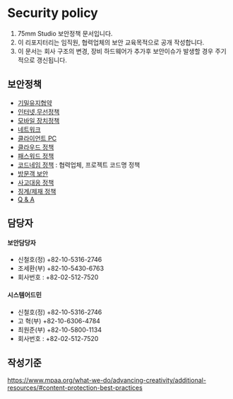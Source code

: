 # Security policy

1. 75mm Studio 보안정책 문서입니다.
1. 이 리포지터리는 임직원, 협력업체의 보안 교육목적으로 공개 작성합니다.
1. 이 문서는 회사 구조의 변경, 장비 하드웨어가 추가후 보안이슈가 발생할 경우 주기적으로 갱신됩니다.

## 보안정책
- [기밀유지협약](docs/nda.md)
- [인터넷,무선정책](docs/internet.md)
- [모바일 장치정책](docs/mobile.md)
- [네트워크](docs/network.md)
- [클라이언트 PC](docs/clientpc.md)
- [클라우드 정책](docs/cloud.md)
- [패스워드 정책](docs/password.md)
- [코드네임 정책](docs/codename.md) : 협력업체, 프로젝트 코드명 정책
- [방문객 보안](docs/guest.md)
- [사고대응 정책](docs/security_incident_response.md)
- [징계/제재 정책](docs/security_disciplinary_action.md)
- [Q & A](docs/qna.md)

## 담당자
#### 보안담당자
- 신철호(정) +82-10-5316-2746
- 조세환(부) +82-10-5430-6763
- 회사번호 : +82-02-512-7520

#### 시스템어드민
- 신철호(정) +82-10-5316-2746
- 고 혁(부) +82-10-6306-4784
- 최원준(부) +82-10-5800-1134
- 회사번호 : +82-02-512-7520

## 작성기준
https://www.mpaa.org/what-we-do/advancing-creativity/additional-resources/#content-protection-best-practices
